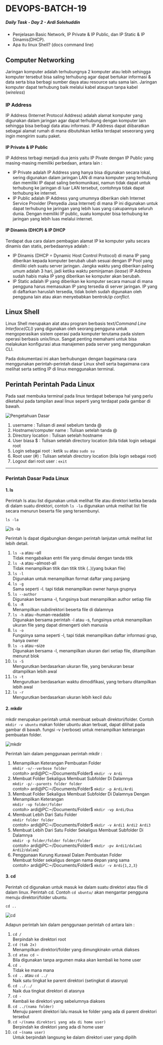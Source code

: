 # DEVOPS-BATCH-19
##### Daily Task - Day 2 - Ardi Solehuddin
-   Penjelasan Basic Network, IP Private & IP Public, dan IP Static & IP Dinamis(DHCP).
-   Apa itu linux Shell? (docs command line)

## Computer Networking
Jaringan komputer adalah terhubungnya 2 komputer atau lebih sehingga komputer tersebut bisa saling terhubung agar dapat bertukar informasi & data serta bisa berbagi sumber daya atau resource satu sama lain. Jaringan komputer dapat terhubung baik melalui kabel ataupun tanpa kabel (*wireless*)  
### IP Address
IP Address (Internet Protocol Address) adalah alamat komputer yang digunakan dalam jaringan agar dapat terhubung dengan komputer lain sehingga bisa berbagi data atau informasi. IP Address dapat diibaratkan sebagai alamat rumah di mana dibutuhkan ketika terdapat seseorang yang ingin mengirim suatu paket.  

#### IP Private & IP Public
IP Address terbagi menjadi dua jenis yaitu IP Pivate dengan IP  Public yang masing-masing memiliki perbedaan, antara lain :  
- IP Private adalah IP Address yang hanya bisa digunakan secara lokal, sering digunakan dalam jaringan LAN di mana komputer yang terhubung dan memiliki IP dapat saling berkomunikasi, namun tidak dapat untuk terhubung ke jaringan di luar LAN tersebut, contohnya tidak dapat terhubung ke internet.
- IP Public adalah IP Address yang umumnya diberikan oleh Internet Service Provider (Penyedia Jasa Internet) di mana IP ini digunakan untuk dapat terhubung ke jaringan yang lebih luas yang cakupannya seluruh dunia. Dengan memiliki IP public, suatu komputer bisa terhubung ke jaringan yang lebih luas melalui internet.

#### IP Dinamis (DHCP) & IP DHCP
Terdapat dua cara dalam pembagian alamat IP ke komputer yaitu secara dinamis dan statis, perbedaannya adalah :
- IP Dinamis (DHCP = Dynamic Host Control Protocol) di mana IP yang diberikan kepada komputer berubah ubah sesuai dengan IP Pool yang dimiliki oleh suatu server jaringan. Jangka waktu yang diberikan paling umum adalah 3 hari, jadi ketika waktu peminjaman (*lease*) IP Address sudah habis maka IP yang diberikan ke komputer akan berubah.
- IP Static adalah IP yang diberikan ke komputer secara manual di mana pengguna harus memasukan IP yang tersedia di server jaringan. IP yang di daftarkan haruslah tersedia, tidak boleh sudah digunakan oleh pengguna lain atau akan menyebabkan bentrok/*ip conflict*.

## Linux Shell
Linux Shell merupakan alat atau program berbasis text/*Command Line Interface(CLI)* yang digunakan oleh seorang pengguna untuk mengoperasikan sistem operasi pada komputer terutama pada sistem operasi berbasis unix/linux. Sangat penting memahami untuk bisa melakukan konfigurasi atua manajemen pada server yang menggunakan CLI. 

Pada dokumentasi ini akan berhubungan dengan bagaimana cara menggunakan perintah-perintah dasar Linux shell serta bagaimana cara melihat serta setting IP di linux menggunakan terminal. 
 
## Perintah Perintah Pada Linux
Pada saat membuka terminal pada linux terdapat beberapa hal yang perlu diketahui pada tampilan awal linux seperti yang terdapat pada gambar di bawah. 

![Pengetahuan Dasar](https://github.com/ardi2105/DEVOPS-BATCH-19/assets/151701736/530ed37b-c07a-4807-bdc6-21e8b8746022)

1. username : Tulisan di awal sebelum tanda @
2. Hostname/computer name : Tulisan setelah tanda @
3. Directory location : Tulisan setelah hostname
4. User biasa $ : Tulisan setelah directory location (bila tidak login sebagai root
5. Login sebagai root : ketik `su` atau `sudo su`
6. Root user (#) : Tulisan setelah directory location (bila login sebagai root)
7. Logout dari root user : `exit`

---
### Perintah Dasar Pada Linux

#### 1. ls
   Perintah ls atau list digunakan untuk melihat file atau direktori ketika berada di dalam suatu direktori, contoh `ls -la` digunakan untuk melihat list file secara menurun beserta file yang tersembunyi.  

    ls -la

   ![ls -la](https://github.com/ardi2105/DEVOPS-BATCH-19/assets/151701736/e509486b-dbb2-4f95-a568-94dc0433505e)

   Perintah ls dapat digabungkan dengan perintah lanjutan untuk melihat list lebih detail.
    
   1. `ls -a` atau –all<br/>
       Tidak mengabaikan entri file yang dimulai dengan tanda titik
   2. `ls -A` atau –almost-all<br/>
       Tidak menampilkan titik dan titik titik (..)(yang bukan file)
   3. `ls -l`<br/>
       Digunakan untuk menampilkan format daftar yang panjang
   4. `ls -g`<br/>
       Sama seperti -l. tapi tidak menampilkan owner hanya grupnya
   5. `ls --author`<br/>
       Digunakan bersama -l, fungsinya buat menampilkan author setiap file
   6. `ls -R`<br/>
       Menampilkan subdirektori beserta file di dalamnya
   7. `ls -h` atau –human-readable <br/>
       Digunakan bersama perintah -l atau -s, fungsinya untuk menampilkan ukuran file yang dapat dimengerti oleh manusia
   8. `ls -o`<br/>
       Fungsinya sama seperti -l, tapi tidak menampilkan daftar informasi grup, hanya owner
   9. `ls -s` atau –size<br/>
       Digunakan bersama -l, menampilkan ukuran dari setiap file, ditampilkan menurut blok<br/>
  10. `ls -S`<br/>
      Mengurutkan berdasarkan ukuran file, yang berukuran besar ditampilkan lebih awal
  11. `ls -t`<br/>
       Mengurutkan berdasarkan waktu dimodifikasi, yang terbaru ditampilkan lebih awal
  12. `ls -r`<br/>
       Mengurutkan berdasarkan ukuran lebih kecil dulu

#### 2. mkdir
   mkdir merupakan perintah untuk membuat sebuah direktori/folder. Contoh `mkdir -v ubuntu` makan folder ubuntu akan terbuat, dapat dilihat pada gambar di bawah. fungsi -v (verbose) untuk menampilkan keterangan pembuatan folder.

  ![mkdir](https://github.com/ardi2105/DEVOPS-BATCH-19/assets/151701736/94d75bcb-7980-4778-8fce-0ebc596bc036)

   Perintah lain dalam penggunaan perintah mkdir : 

   1. Menampilkan Keterangan Pembuatan Folder<br/>
       `mkdir -v/--verbose folder`<br/>
      contoh> ardi@PC:~/Documents/Folder$ `mkdir -v Ardi`<br/>
   3. Membuat Folder Sekaligus Membuat Subfolder Di Dalamnya<br/>
       `mkdir -p/--parents folder folder`<br/>
      contoh> ardi@PC:~/Documents/Folder$ `mkdir -p Ardi/Ardi`<br/>
   5. Membuat Folder Sekaligus Membuat Subfolder Di Dalamnya Dengan Menampilkan Keterangan<br/>
       `mkdir -vp folder/folder`<br/>
      contoh> ardi@PC:~/Documents/Folder$ `mkdir -vp Ardi/Dua`
   7. Membuat Lebih Dari Satu Folder<br/>
       `mkdir folder folder`<br/>
      contoh> ardi@PC:~/Documents/Folder$ `mkdir -v Ardi1 Ardi2 Ardi3`
   9. Membuat Lebih Dari Satu Folder Sekaligus Membuat Subfolder Di Dalamnya<br/>
       `mkdir -p folder/folder folder/folder`<br/>
      contoh> ardi@PC:~/Documents/Folder$ `mkdir -pv Ardi1/dalam1 Ardi2/dalam2`
   11. Penggunaan Kurung Kurawal Dalam Pembuatan Folder<br/>
       Membuat folder sekaligus dengan nama depan yang sama<br/>
       contoh> ardi@PC:~/Documents/Folder$ `mkdir -v Ardi{1,2,3}`

#### 3. cd
   Perintah cd digunakan untuk masuk ke dalam suatu direktori atau file di dalam linux. Perintah cd. Contoh `cd ubuntu/` akan mengantar pengguna menuju direktori/folder ubuntu.
   
    cd ..

   ![cd](https://github.com/ardi2105/DEVOPS-BATCH-19/assets/151701736/46fe5339-907d-431b-b6d7-3349a14514c8)

   Adapun perintah lain dalam penggunaan perintah cd antara lain :
   1. `cd /` <br/>
      Berpindah ke direktori root
   2. `cd (tab 2x)`<br/>
      Menampilkan direktori/folder yang dimungkinakn untuk diakses
   3. `cd atau cd ~`<br/>
      Bila digunakan tanpa argumen maka akan kembali ke home user
   4. `cd .`<br/>
      Tidak ke mana mana
   5. `cd ..` atau `cd ../` <br/>
      Naik satu tingkat ke parent direktori (setingkat di atasnya)
   6. `cd ../../`<br/>
       Naik dua tingkat direktori di atasnya
   7. `cd -` <br/>
       Kembali ke direktori yang sebelumnya diakses
   8. `cd ../(nama folder)`<br/>
       Menuju parent direktori lalu masuk ke folder yang ada di parent direktori tersebut
   9. `cd ~/(nama direktori yang ada di home user)`<br/>
       Berpindah ke direktori yang ada di home user
   10. `cd ~(nama user)`<br/>
       Untuk berpindah langsung ke dalam direktori user yang dipilih

